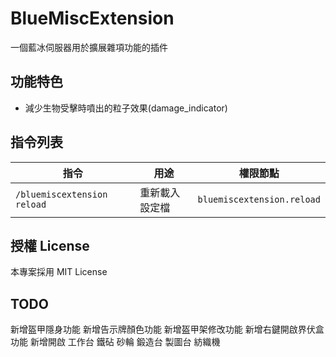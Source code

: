
# BlueMiscExtension

一個藍冰伺服器用於擴展雜項功能的插件

## 功能特色

- 減少生物受擊時噴出的粒子效果(damage_indicator)

## 指令列表

| 指令 | 用途 | 權限節點 |
|------|------|------|
| `/bluemiscextension reload` | 重新載入設定檔 | `bluemiscextension.reload` |

## 授權 License

本專案採用 MIT License  

## TODO

新增盔甲隱身功能
新增告示牌顏色功能
新增盔甲架修改功能
新增右鍵開啟界伏盒功能
新增開啟 工作台 鐵砧 砂輪 鍛造台 製圖台 紡織機
